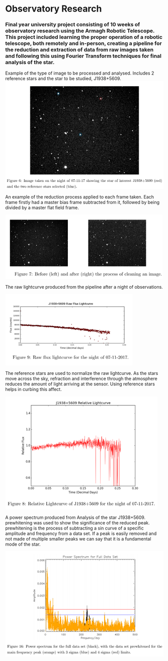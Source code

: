 # Observatory Research 

### Final year university project consisting of 10 weeks of observatory research using the Armagh Robotic Telescope. This project included learning the proper operation of a robotic telescope, both remotely and in-person, creating a pipeline for the reduction and extraction of data from raw images taken and following this using Fourier Transform techniques for final analysis of the star.

Example of the type of image to be processed and analysed. 
Includes 2 reference stars and the star to be studied, J1938+5609.
![alt text](J1938+5609.PNG)

An example of the reduction process applied to each frame taken. 
Each frame firstly had a master bias frame subtracted from it, followed by being divided by a master flat field frame. 

![alt text](Frame_Reduction.PNG)

The raw lightcurve produced from the pipeline after a night of observations.

![alt text](Raw_lightcurve_J1938+5609.PNG)

The reference stars are used to normalize the raw lightcurve. As the stars move across the sky, refraction and interference through the atmosphere reduces the amount of light arriving at the sensor. Using reference stars helps in curbing this affect. 

![alt text](relative_lightcurve_J1938+5609.PNG)


A power spectrum produced from Analysis of the star J1938+5609. prewhitening was used to show the significance of the reduced peak. 
prewhitening is the process of subtracting a sin curve of a specific amplitude and frequency from a data set.
If a peak is easily removed and not made of multiple smaller peaks we can say that it is a fundamental mode of the star.

![alt text](Power_Spectrum_J1938+5609.PNG)
